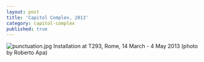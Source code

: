 ```yaml
---
layout: post
title: 'Capitol Complex, 2013'
category: capitol-complex
published: true
---
```


![punctuation.jpg]({{site.baseurl}}/assets/img/2016_scores_japan_01.jpg)
Installation at T293, Rome, 14 March - 4 May 2013 (photo by Roberto Apa)
